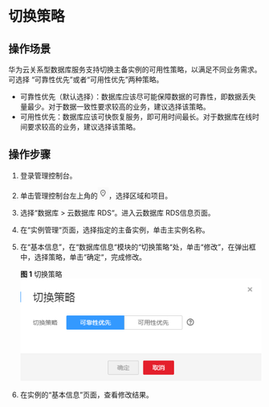 # 切换策略<a name="rds_modify_availability"></a>

## 操作场景<a name="section241540814823"></a>

华为云关系型数据库服务支持切换主备实例的可用性策略，以满足不同业务需求。可选择 “可靠性优先”或者“可用性优先”两种策略。

-   可靠性优先（默认选择）：数据库应该尽可能保障数据的可靠性，即数据丢失量最少。对于数据一致性要求较高的业务，建议选择该策略。
-   可用性优先：数据库应该可快恢复服务，即可用时间最长。对于数据库在线时间要求较高的业务，建议选择该策略。

## 操作步骤<a name="section45421719172826"></a>

1.  登录管理控制台。
2.  单击管理控制台左上角的![](figures/Region灰色图标.png)，选择区域和项目。
3.  选择“数据库  \>  云数据库 RDS“。进入云数据库 RDS信息页面。
4.  在“实例管理“页面，选择指定的主备实例，单击主实例名称。
5.  在“基本信息”，在“数据库信息“模块的“切换策略“处，单击“修改”，在弹出框中，选择策略，单击“确定“，完成修改。

    **图 1**  切换策略<a name="fig1496721053913"></a>  
    ![](figures/切换策略.png "切换策略")

6.  在实例的“基本信息”页面，查看修改结果。

